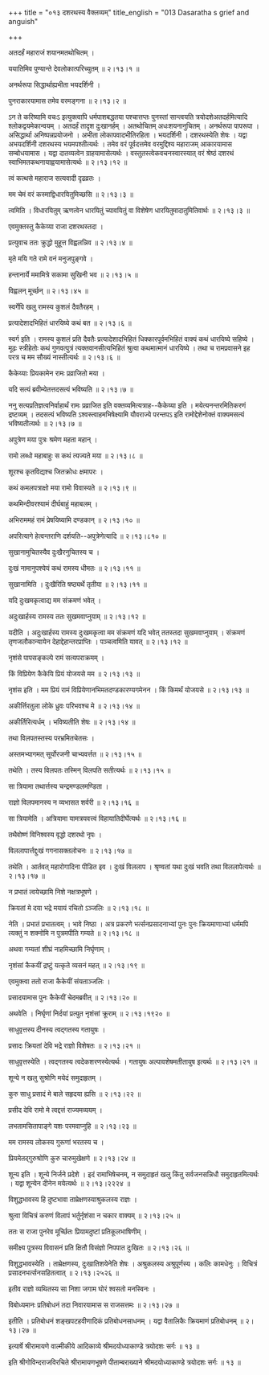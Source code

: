 +++
title = "०१३ दशरथस्य वैक्लव्यम्"
title_english = "013 Dasaratha s grief and anguish"

+++


अतदर्हं महाराजं शयानमतथोचितम् ।  

ययातिमिव पुण्यान्ते देवलोकात्परिच्युतम्  ॥  २।१३।१  ॥   

अनर्थरूपा सिद्धार्थाह्यभीता भयदर्शिनी ।  

पुनराकारयामास तमेव वरमङ्गना  ॥  २।१३।२  ॥   

ऽन ते करिष्यामि वचःऽ इत्युक्त्वापि धर्मपाशबद्धतया पश्चात्तप्तः पुनस्तां
सान्त्वयति त्रयोदशेअतदर्हमित्यादि श्लोकद्वयमेकान्वयम् । अतदर्हं तादृश
दुःखानर्हम् । अतथोचितम् अधःशयनानुचितम् । अनर्थरूपा पापरूपा । असिद्धार्था
अनिष्पन्नप्रयोजनो । अभीता लोकापवादभीतिरहिता । भयदर्शिनी । दशरथस्येति
शेषः । यद्वा अभयदर्शिनी दशरथस्य भयमपश्तीत्यर्थः । तमेव वरं पूर्वदत्तमेव
वरमुद्दिश्य महाराजम् आकारयामास सम्बोधयामास । यद्वा दातव्यत्वेन
ग्राहयामासेत्यर्थः । वस्तुतस्त्वेकवचनस्वारस्यात् वरं श्रेष्ठं दशरथं
स्वाभिमतकथनायाह्वयामासेत्यर्थः  ॥  २।१३।१२  ॥   

  

त्वं कत्थसे महाराज सत्यवादी दृढव्रतः ।  

मम चेमं वरं कस्माद्विधारयितुमिच्छसि  ॥  २।१३।३  ॥   

त्वमिति । विधारयितुम् ऋणत्वेन धारयितुं च्यावयितुं वा विशेषेण
धारयितुमादातुमितिवार्थः  ॥  २।१३।३  ॥   

  

एवमुक्तस्तु कैकेय्या राजा दशरथस्तदा ।  

प्रत्युवाच ततः क्रुद्धो मुहूत्त विह्वलन्निव  ॥  २।१३।४  ॥   

मृते मयि गते रामे वनं मनुजपुङ्गवे ।  

हन्तानार्ये ममामित्रे सकामा सुखिनी भव  ॥  २।१३।५  ॥   

विह्वलन् मूर्च्छन्  ॥  २।१३।४५  ॥   

  

स्वर्गेपि खलु रामस्य कुशलं दैवतैरहम् ।  

प्रत्यादेशादभिहितं धारयिष्ये कथं बत  ॥  २।१३।६  ॥   

स्वर्ग इति । रामस्य कुशलं प्रति दैवतैः प्रत्यादेशादभिहितं
धिक्कारपूर्वमभिहितं वाक्यं कथं धारयिष्ये सहिष्ये । मूढः स्त्रीहेतोः कथं
गुणवत्पुत्रं त्यक्तवानसीत्यभिहितं श्रुत्वा कथमात्मानं धारयिष्ये । तथा च
रामप्रवासने इह परत्र च मम सौख्यं नास्तीत्यर्थः  ॥  २।१३।६  ॥   

  

कैकेय्याः प्रियकामेन रामः प्रव्राजितो मया ।  

यदि सत्यं ब्रवीम्येतत्तदसत्यं भविष्यति  ॥  २।१३।७  ॥   

ननु सत्यप्रतिज्ञत्वनिर्वाहार्थं रामः प्रव्राजित इति
वक्तव्यमित्यत्राह--कैकेय्या इति । मयेत्यनन्तरमितिकरणं द्रष्टव्यम् ।
तदसत्यं भविष्यति ऽश्वस्त्वाहमभिषेक्ष्यामि यौवराज्ये परन्तपऽ इति
रामोद्देशेनोक्तं वाक्यमसत्यं भविष्यतीत्यर्थः  ॥  २।१३।७  ॥   

  

अपुत्रेण मया पुत्रः श्रमेण महता महान् ।  

रामो लब्धो महाबाहुः स कथं त्यज्यते मया  ॥  २।१३।८  ॥   

शूरश्च कृतविद्यश्च जितक्रोधः क्षमापरः ।  

कथं कमलपत्राक्षो मया रामो विवास्यते  ॥  २।१३।९  ॥   

कथमिन्दीवरश्यामं दीर्घबाहुं महाबलम् ।  

अभिराममहं रामं प्रेषयिष्यामि दण्डकान्  ॥  २।१३।१०  ॥   

अपरित्यागे हेत्वन्तराणि दर्शयति--अपुत्रेणेत्यादि  ॥  २।१३।८१०  ॥   

  

सुखानामुचितस्यैव दुःखैरनुचितस्य च ।  

दुःखं नामानुपश्येयं कथं रामस्य धीमतः  ॥  २।१३।११  ॥   

सुखानामिति । दुःखैरिति षष्ठ्यर्थे तृतीया  ॥  २।१३।११  ॥   

  

यदि दुःखमकृत्वाद्य मम संक्रमणं भवेत् ।  

अदुःखार्हस्य रामस्य ततः सुखमवाप्नुयाम्  ॥  २।१३।१२  ॥   

यदीति । अदुःखार्हस्य रामस्य दुःखमकृत्वा मम संक्रमणं यदि भवेत् ततस्तदा
सुखमवाप्नुयाम् । संक्रमणं तृणजलौकान्यायेन देहाद्देहान्तरप्राप्तिः ।
पञ्चत्वमिति यावत्  ॥  २।१३।१२  ॥   

  

नृशंसे पापसङ्कल्पे रामं सत्यपराक्रमम् ।  

किं विप्रियेण कैकेयि प्रियं योजयसे मम  ॥  २।१३।१३  ॥   

नृशंस इति । मम प्रियं रामं विप्रियेणानभिमतदण्डकारण्यगमेनन । किं किमर्थं
योजयसे  ॥  २।१३।१३  ॥   

  

अकीर्त्तिरतुला लोके ध्रुवः परिभवश्च मे  ॥  २।१३।१४  ॥   

अकीर्तिरित्यर्धम् । भविष्यतीति शेषः  ॥  २।१३।१४  ॥   

  

तथा विलपतस्तस्य परभ्रमितचेतसः ।  

अस्तमभ्यागमत् सूर्योरजनी चाभ्यवर्त्तत  ॥  २।१३।१५  ॥   

तथेति । तस्य विलपतः तस्मिन् विलपति सतीत्यर्थः  ॥  २।१३।१५  ॥   

  

सा त्रियामा तथार्त्तस्य चन्द्रमण्डलमण्डिता ।  

राज्ञो विलपमानस्य न व्यभासत शर्वरी  ॥  २।१३।१६  ॥   

सा त्रियामेति । अत्रियामा यामत्रयवत्त्वं विहायातिदीर्घेत्यर्थः  ॥ 
२।१३।१६  ॥   

  

तथैवोष्णं विनिश्वस्य वृद्धो दशरथो नृपः ।  

विललापार्त्तद्दुःखं गगनासक्तलोचनः  ॥  २।१३।१७  ॥   

तथेति । आर्तवत् महारोगादिना पीडित इव । दुःखं विललाप । श्रृण्वतां यथा
दुःखं भवति तथा विललापेत्यर्थः  ॥  २।१३।१७  ॥   

  

न प्रभातं त्वयेच्छामि निशे नक्षत्रभूषणे ।  

क्रियतां मे दया भद्रे मयायं रचितो ऽञ्जलिः  ॥  २।१३।१८  ॥   

नेति । प्रभातं प्रभातत्वम् । भावे निष्ठा । अत्र प्रकरणे
भर्त्सनप्रसादनाभ्यां पुनः पुनः क्रियमाणाभ्यां धर्ममपि त्यक्तुं न शक्नोमि
न पुत्रमपीति गम्यते  ॥  २।१३।१८  ॥   

  

अथवा गम्यतां शीघ्रं नाहमिच्छामि निर्घृणाम् ।  

नृशंसां कैकयीं द्रष्टुं यत्कृते व्यसनं महत्  ॥  २।१३।१९  ॥   

एवमुक्त्वा ततो राजा कैकेयीं संयताञ्जलिः ।  

प्रसादयामास पुनः कैकेयीं चेदमब्रवीत्  ॥  २।१३।२०  ॥   

अथवेति । निर्घृणां निर्दयां प्रत्युत नृशंसां क्रूराम्  ॥  २।१३।१९२०  ॥   

  

साधुवृत्तस्य दीनस्य त्वद्गतस्य गतायुषः ।  

प्रसादः क्रियतां देवि भद्रे राज्ञो विशेषतः  ॥  २।१३।२१  ॥   

साधुवृत्तस्येति । त्वद्गतस्य त्वदेकशरणस्येत्यर्थः । गतायुषः
अल्पावशेषमतीतायुष इत्यर्थः  ॥  २।१३।२१  ॥   

  

शून्ये न खलु सुश्रोणि मयेदं समुदाहृतम् ।  

कुरु साधु प्रसादं मे बाले सहृदया ह्यसि  ॥  २।१३।२२  ॥   

प्रसीद देवि रामो मे त्वद्दत्तं राज्यमव्ययम् ।  

लभतामसितापाङ्गे यशः परमवाप्नुहि  ॥  २।१३।२३  ॥   

मम रामस्य लोकस्य गुरूणां भरतस्य च ।  

प्रियमेतद्गुरुश्रोणि कुरु चारुमुखेक्षणे  ॥  २।१३।२४  ॥   

शून्य इति । शून्ये निर्जने प्रदेशे । इदं रामाभिषेचनम्, न समुदाहृतं खलु
किंतु सर्वजनसन्निधौ समुदाहृतमित्यर्थः । यद्वा शून्येन दीनेन मयेत्यर्थः
 ॥  २।१३।२२२४  ॥   

  

विशुद्धभावस्य हि दुष्टभावा ताम्रेक्षणस्याश्रुकलस्य राज्ञः ।  

श्रुत्वा विचित्रं करुणं विलापं भर्तुर्नृशंसा न चकार वाक्यम्  ॥  २।१३।२५
 ॥   

ततः स राजा पुनरेव मूर्च्छितः प्रियामदुष्टां प्रतिकूलभाषिणीम् ।  

समीक्ष्य पुत्रस्य विवासनं प्रति क्षितौ विसंज्ञो निपपात दुःखितः  ॥ 
२।१३।२६  ॥   

विशुद्धभावस्येति । ताम्रेक्षणस्य, दुःखातिशयेनेति शेषः । अश्रुकलस्य
अश्रुपूर्णस्य । कलिः कामधेनुः । विचित्रं प्रसादनभर्त्सनसहितत्वात्  ॥ 
२।१३।२५२६  ॥   

इतीव राज्ञो व्यथितस्य सा निशा जगाम घोरं श्वसतो मनस्विनः ।  

विबोध्यमानः प्रतिबोधनं तदा निवारयामास स राजसत्तमः  ॥  २।१३।२७  ॥   

इतीति । प्रतिबोधनं शङ्खपटहवीणादिकं प्रतिबोधनसाधनम् । यद्वा वैतालिकैः
क्रियमाणं प्रतिबोधनम्  ॥  २।१३।२७  ॥   

  

इत्यार्षे श्रीरामायणे वाल्मीकीये आदिकाव्ये श्रीमदयोध्याकाण्डे त्रयोदशः
सर्गः  ॥  १३  ॥   

इति श्रीगोविन्दराजविरचिते श्रीरामायणभूषणे पीताम्बराख्याने
श्रीमदयोध्याकाण्डे त्रयोदशः सर्गः  ॥  १३  ॥   


